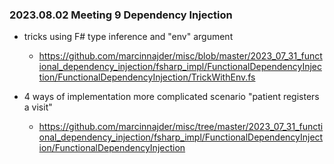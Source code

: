 
### 2023.08.02 Meeting 9 Dependency Injection

- tricks using F# type inference and "env" argument
  - https://github.com/marcinnajder/misc/blob/master/2023_07_31_functional_dependency_injection/fsharp_impl/FunctionalDependencyInjection/FunctionalDependencyInjection/TrickWithEnv.fs
    
- 4 ways of implementation more complicated scenario "patient registers a visit"
  -  https://github.com/marcinnajder/misc/tree/master/2023_07_31_functional_dependency_injection/fsharp_impl/FunctionalDependencyInjection/FunctionalDependencyInjection